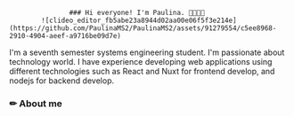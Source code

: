                    ### Hi everyone! I'm Paulina. 👋🏻👩‍💻
            ![clideo_editor_fb5abe23a8944d02aa00e06f5f3e214e](https://github.com/PaulinaMS2/PaulinaMS2/assets/91279554/c5ee8968-2910-4904-aeef-a9716be09d7e)

I'm a seventh semester systems engineering student. I'm passionate about technology world. I have experience developing web applications using different technologies such as React and Nuxt for frontend develop, and nodejs for backend develop.

### ✏ About me
<!--
- 🔭 I’m currently working on ...
- 🌱 I’m currently learning ...
- 👯 I’m looking to collaborate on ...
- 🤔 I’m looking for help with ...
- 💬 Ask me about ...
- 📫 How to reach me: ...
- 😄 Pronouns: ...
- ⚡ Fun fact: ...
-->
